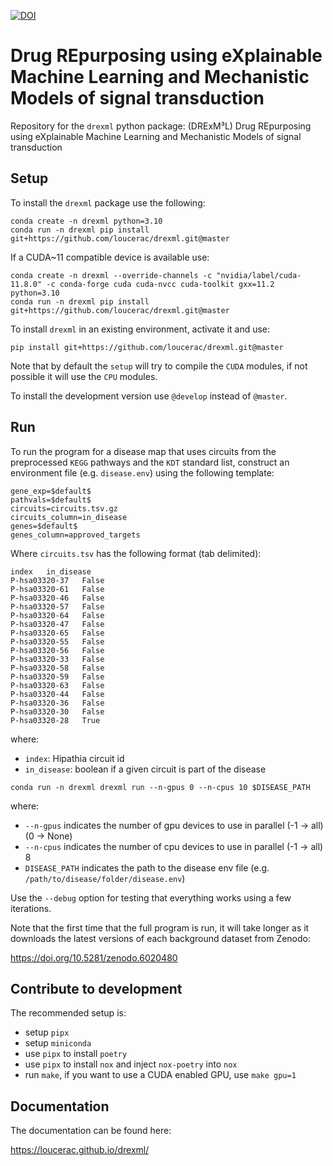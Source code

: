 [![DOI](https://zenodo.org/badge/362395439.svg)](https://zenodo.org/badge/latestdoi/362395439)

# Drug REpurposing using eXplainable Machine Learning and Mechanistic Models of signal transduction

Repository for the `drexml` python package: (DRExM³L) Drug REpurposing using eXplainable Machine Learning and Mechanistic Models of signal transduction 

## Setup

To install the `drexml` package use the following:

```
conda create -n drexml python=3.10
conda run -n drexml pip install git+https://github.com/loucerac/drexml.git@master
```

If a CUDA~11 compatible device is available use:

```
conda create -n drexml --override-channels -c "nvidia/label/cuda-11.8.0" -c conda-forge cuda cuda-nvcc cuda-toolkit gxx=11.2 python=3.10
conda run -n drexml pip install git+https://github.com/loucerac/drexml.git@master
```

To install `drexml` in an existing environment, activate it and use:

```
pip install git+https://github.com/loucerac/drexml.git@master
```

Note that by default the `setup` will try to compile the `CUDA` modules, if not possible it will use the `CPU` modules.

To install the development version use `@develop` instead of `@master`.

## Run

To run the program for a disease map that uses circuits from the preprocessed `KEGG` pathways and the `KDT` standard list, construct an environment file (e.g. `disease.env`) using the following template:

```
gene_exp=$default$
pathvals=$default$
circuits=circuits.tsv.gz
circuits_column=in_disease
genes=$default$
genes_column=approved_targets
```

Where `circuits.tsv` has the following format (tab delimited):
```
index	in_disease
P-hsa03320-37	False
P-hsa03320-61	False
P-hsa03320-46	False
P-hsa03320-57	False
P-hsa03320-64	False
P-hsa03320-47	False
P-hsa03320-65	False
P-hsa03320-55	False
P-hsa03320-56	False
P-hsa03320-33	False
P-hsa03320-58	False
P-hsa03320-59	False
P-hsa03320-63	False
P-hsa03320-44	False
P-hsa03320-36	False
P-hsa03320-30	False
P-hsa03320-28	True
```

where:
* `index`: Hipathia circuit id
* `in_disease`: boolean if a given circuit is part of the disease

```
conda run -n drexml drexml run --n-gpus 0 --n-cpus 10 $DISEASE_PATH
```

where:
* `--n-gpus` indicates the number of gpu devices to use in parallel (-1 -> all) (0 -> None)
* `--n-cpus` indicates the number of cpu devices to use in parallel (-1 -> all) 8
* `DISEASE_PATH` indicates the path to the disease env file (e.g. `/path/to/disease/folder/disease.env`)

Use the `--debug` option for testing that everything works using a few iterations.

Note that the first time that the full program is run, it will take longer as it downloads the latest versions of each background dataset from Zenodo:

https://doi.org/10.5281/zenodo.6020480

## Contribute to development

The recommended setup is:
- setup `pipx`
- setup `miniconda`
- use `pipx` to install `poetry`
- use `pipx` to install `nox` and inject `nox-poetry` into `nox`
- run `make`, if you want to use a CUDA enabled GPU, use `make gpu=1`

## Documentation
The documentation can be found here:

https://loucerac.github.io/drexml/
